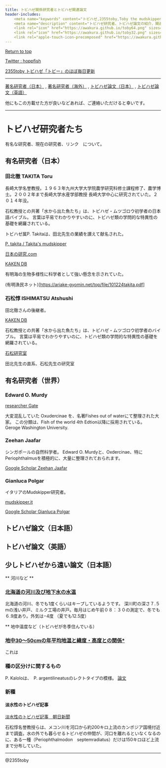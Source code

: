 ```yaml
---
title: トビハゼ関係研究者とトビハゼ関連論文
header-includes:
	<meta name="keywords" content="トビハゼ,2355toby,Toby the mudskipper,P Modestus,Papers,Researchers" />
	<meta name="description" content="トビハゼ研究者、トビハゼ論文の紹介、関連リンクなど" />
	<link rel="icon" href="https://awakura.github.io/toby64.png" sizes="64x64" type="image/png" /> 
	<link rel="icon" href="https://awakura.github.io/toby32.png" sizes="32x32" type="image/png" />  
	<link rel="apple-touch-icon-precomposed" href="https://awakura.github.io/toby150.png" />
---
```


[Return to top](https://awakura.github.io/)

[Twitter : hoppfish](https://x.com/homemaku)

[2355toby トビハゼ「トビー」のほぼ毎日更新](https://www.youtube.com/channel/UCFq06QurrYT58m7wzqy1MZQ)

---

<a href="#nobleJP">著名研究者（日本）</a> , <a href="#nobleGl">著名研究者（海外）</a> ,
<a href="#paperJP">トビハゼ論文（日本）</a> ,
<a href="#paperGl">トビハゼ論文（英語）</a>

他にもこの方載せた方が良いなどあれば、ご連絡いただけると幸いです。

---

# トビハゼ研究者たち

有名な研究者、現在の研究者、リンク　について。

<h2 id="nobleJP"> 有名研究者（日本）</h2>

### 田北徹 TAKITA Toru

長崎大学名誉教授。１９６３年九州大学大学院農学研究科修士課程修了、農学博士。２００２年まで長崎大学水産学部教授
長崎大学中心に研究されていた。２０１４年没。

石松教授との共著「水から出た魚たち」は、トビハゼ・ムツゴロウ初学者の日本語バイブル。
言葉は平易でわかりやすいのに、トビハゼ類の学問的な特異性の基礎を網羅されている。

トビハゼ属P. Takitaは、田北先生の業績を讃えて献名された。

[P. takita / Takita's mudskipper](https://eol.org/pages/46576705)

[日本の研究.com](https://research-er.jp/researchers/view/110175)

[KAKEN DB](https://nrid.nii.ac.jp/ja/nrid/1000030039721/)

有明海の生物多様性に科学者として強い懸念を示されていた。

(有明漁民ネット)[https://ariake-gyomin.net/top/file/101224takita.pdf]

### 石松惇 ISHIMATSU Atshushi

田北徹さんの後継者。

[KAKEN DB](https://nrid.nii.ac.jp/ja/nrid/1000000184565/)

石松教授との共著「水から出た魚たち」は、トビハゼ・ムツゴロウ初学者のバイブル。
言葉は平易でわかりやすいのに、トビハゼ類の学問的な特異性の基礎を網羅されている。

[石松研究室](https://mmurata0224.wixsite.com/ishimatsu)

田北先生の直系、石松先生の研究室


<h2 id="nobleGl"> 有名研究者（世界）</h2>

### Edward O. Murdy

[researcher Gate](https://www.researchgate.net/profile/Edward-Murdy)

大変混乱していた Oxudercinae を、名著Fishes out of waterにて整理された大家。
この分類は、Fish of the world 4th Edtion以降に採用されている。
Geroge Washington University.

### Zeehan Jaafar

シンガポールの自然科学者。
Edward O. Murdyと、Oxdercinae、特にPeriophthalmusを積極的に、大量に整理されておられます。

[Google Scholar Zeehan Jaafar](https://scholar.google.co.jp/citations?user=rP3KMpAAAAAJ&hl=ja)

### Gianluca Polgar

イタリアのMudskipper研究者。

[mudskipper.it](http://www.mudskipper.it/Intro.html)

[Google Scholar Gianluca Polgar](https://scholar.google.com/citations?user=fIMIuSIAAAAJ&hl=ja)



<h2 id="paperJP"> トビハゼ論文（日本語）</h2>

<h2 id="paperGl"> トビハゼ論文（英語）</h2>


<h2 id="paperJP"> 少しトビハゼから遠い論文（日本語）</h2>

** 河川など **

### [北海道の河川及び地下水の水温](https://www.jstage.jst.go.jp/article/jgeography1889/62/1/62_1_13/_pdf/-char/ja)

北海道の河川、冬でも1度くらいはキープしているようです。
深川町の深さ７.５mの浅い井戸、ミルク工場の井戸。毎月はじめ午前０８：３０の測定で、冬でも６.9度あり。外気は−4度
（夏でも12.5度）


** 地中温度など（トビハゼが冬季住んでいる）

### [地中30～50cmの年平均地温と緯度・高度との関係*](https://www.jstage.jst.go.jp/article/jjfs1953/50/9/50_9_292/_pdf)

これは



### 種の区分けに関するもの

P. Kaloloは、　P. argentilineatusのレクトタイプの模様。
[論文](https://www.researchgate.net/figure/Results-of-the-ML-analyses-of-the-different-P-argentilineatus-and-P-kalolo-clades-using_fig2_260042765)

### 新種

#### 淡水性のトビハゼ記事　

[淡水性のトビハゼ記事　朝日新聞](https://www.asahi.com/articles/ASN562STYN55ULBJ00S.html)

石松惇名誉教授らは、メコン川を河口から約200キロ上流のカンボジア国境付近まで調査。水の外でも暮らせるトビハゼの仲間が、河口を離れるといなくなるのに、ある一種（Periophthalmodon　septemradiatus）だけは150キロほど上流まで分布していた。

---

@2355toby


